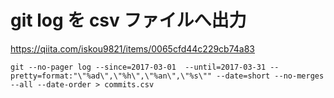 # git log を csv ファイルへ出力
https://qiita.com/iskou9821/items/0065cfd44c229cb74a83

```
git --no-pager log --since=2017-03-01  --until=2017-03-31 --pretty=format:"\"%ad\",\"%h\",\"%an\",\"%s\"" --date=short --no-merges --all --date-order > commits.csv
```
